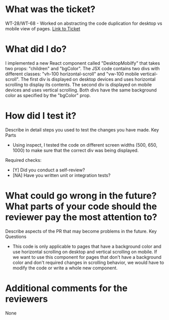 # What was the ticket?

 WT-28/WT-68 - Worked on abstracting the code duplication for desktop vs mobile view of pages.
 [Link to Ticket](https://generatenu.atlassian.net/browse/WT-68)

# What did I do?

I implemented a new React component called "DesktopMobilfy" that takes two props: "children" and "bgColor". The JSX code contains two divs with different classes: "vh-100 horizontal-scroll" and "vw-100 mobile vertical-scroll". The first div is displayed on desktop devices and uses horizontal scrolling to display its contents. The second div is displayed on mobile devices and uses vertical scrolling. Both divs have the same background color as specified by the "bgColor" prop.

# How did I test it?

Describe in detail steps you used to test the changes you have made.
 Key Parts

- Using inspect, I tested the code on different screen widths (500, 650, 1000) to make sure that the correct div was being displayed.

 Required checks:

- [Y] Did you conduct a self-review?
- [NA] Have you written unit or integration tests?

# What could go wrong in the future? What parts of your code should the reviewer pay the most attention to?

 Describe aspects of the PR that may become problems in the future.
 Key Questions

- This code is only applicable to pages that have a background color and use horizontal scrolling on desktop and vertical scrolling on mobile. If we want to use this component for pages that don't have a background color and don't required changes in scrolling behavior, we would have to modify the code or write a whole new component.

# Additional comments for the reviewers

 None
